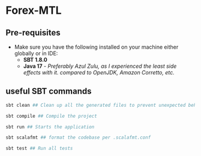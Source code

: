 # Forex-MTL

## Pre-requisites
- Make sure you have the following installed on your machine either globally or in IDE:
  - __SBT 1.8.0__
  - __Java 17__ - _Preferably Azul Zulu, as I experienced the least side effects with it. compared to OpenJDK, Amazon Corretto, etc._

## useful SBT commands

```bash
sbt clean ## Clean up all the generated files to prevent unexpected behavior

sbt compile ## Compile the project

sbt run ## Starts the application

sbt scalafmt ## format the codebase per .scalafmt.conf

sbt test ## Run all tests
```
